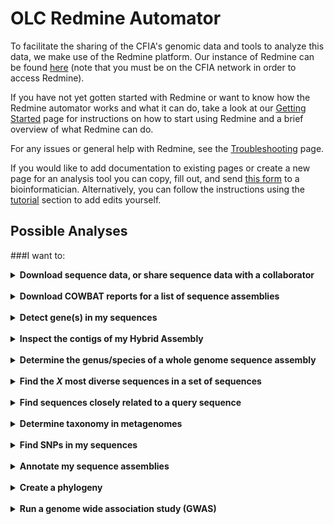 # OLC Redmine Automator

To facilitate the sharing of the CFIA's genomic data and tools to analyze this data, we make use of the Redmine
platform. Our instance of Redmine can be found [here](https://redmine.biodiversity.agr.gc.ca) (note that you must be on
the CFIA network in order to access Redmine).

If you have not yet gotten started with Redmine or want to know how the Redmine automator works and what it can do,
take a look at our [Getting Started](getting_started.md) page for instructions on how to start using Redmine and a
brief overview of what Redmine can do.

For any issues or general help with Redmine, see the [Troubleshooting](troubleshooting.md) page.

If you would like to add documentation to existing pages or create a new page for an analysis tool you can copy, fill out, and send [this form](https://136gc-my.sharepoint.com/:w:/g/personal/evelyn_yu_inspection_gc_ca/EYDC9jmTBHxDnTNOdBs5aTEBFeYvdLAg_1oW-UaIvuPauA?e=j7JdoY) to a bioinformatician. Alternatively, you can follow the instructions using the [tutorial](tutorials/adding_documentation.md) section to add edits yourself.


## Possible Analyses
###I want to:
<details>
  <summary><b>Download sequence data, or share sequence data with a collaborator</b></summary> <br>
  To retrieve a zip file of your sequence data (which can also be shared with external collaborators) use automators: <a href="data/external_retrieve.md">External retrieve</a> - exports a list of sequences in a zipped file

</details>
<br>
<details>
  <summary><b>Download COWBAT reports for a list of sequence assemblies</b></summary> <br>
  To retrieve a zip file of the COWBAT assembly pipeline reports for your list of SeqIDs: <br>

<a href="data/report_retrieve.md">Report retrieve</a> - exports a csv file of the legacy_combinedMetadata for your sequences, as well as a zip file containing all reports for those sequences.

</details>
<br>
<details>
  <summary><b>Detect gene(s) in my sequences</b></summary><br>
  Automators that allow you to screen sequence(s) for gene targets: <br>

<ul>
<li><b><a href="analysis/geneseekr.md">GeneSeekr</a></b> - assemblies only</li>
<li><b><a href="analysis/kma.md">KMA</a></b> - assemblies only</li>
<li><b><a href="analysis/cardrgi.md">CARDRGI</a></b> - specific to AMR detection</li>
</ul>

</details>
<br>
<details>
  <summary><b>Inspect the contigs of my Hybrid Assembly</b></summary> <br>
  Automators that allow you to retrieve gfa (graph files) for your hybrid assemblies: 

  <ul>
  <li><b><a href="analysis/gfa_retrieve.md">gfaretrieve</a></b> - hybrid assemblies only (MIN sequences)</li>
  </ul>

</details>
<br>
<details>
  <summary><b>Determine the genus/species of a whole genome sequence assembly</b></summary> <br>
  If you are unsure of the genus/species of your isolate, you can use the automator: 

<ul>
<li><b><a href="analysis/unknown_isolate.md">Unknownisolate</a></b> -  compares WGS assembly to ATCC and RefSeq genomes, and determines rMLST type. Outputs a GROBI report for probably identity.</li>
</ul>

</details>
<br>
<details>
  <summary><b>Find the <i>X</i> most diverse sequences in a set of sequences</b></summary><br>
  If you want to find a number of diverse (e.g. distantly related) sequences from a set of sequences :  

<ul>
	<li><b><a href="analysis/diversitree.md">diversitree</a></b> - will output a list based on user's requested number of sequences.</li>
</ul>

</details>
<br>
<details>
  <summary><b>Find sequences closely related to a query sequence</b></summary><br>
  If you want to find <i>X</i> number of closest strains in a list to a query SeqID:  
  
<ul><li><b><a href="analysis/neartree.md">NearTree</a></b> - calculates the most closely related strains to your query SeqID based on MASH distance</li></ul>

</details>
<br>
<details>
  <summary><b>Determine taxonomy in metagenomes</b></summary><br>
  If you want to detect the different organisms in your metagenomic sequence, you can use the automators:  

<ul>
   <li><b><a href="analysis/metaphlan.md">Metaphlan</a></b> - more specific than Kraken2, but less sensitive.</li>
   <li><b><a href="analysis/kraken2.md">Kraken2/Bracken</a></b> - more sensitive than metaphlan, but likely to give false positives to closely related genera/species. Bracken is more accurate than Kraken2 and Metaphlan4 (according to our publication <b><a href="https://bmcmicrobiol.biomedcentral.com/articles/10.1186/s12866-023-03148-6">Cooper et al, 2023</a></b>).</li>
</ul>

</details>
<br>
<details>
  <summary><b>Find SNPs in my sequences</b></summary><br>
  To detect single nucleotide polymorphisms (SNPs) in your sequences, you can use the automators:  

<ul>
   <li><b><a href="analysis/snvphyl.md">SNVPhyl</a></b></li>
   <li><b><a href="analysis/snippy.md">Snippy</a></b></li>

</details>
<br>
<details>
  <summary><b>Annotate my sequence assemblies</b></summary><br>
  To annotate your sequence assemblies, you can use the automators:  

<ul>
<li><b><a href="analysis/prokka.md">Prokka</a></b> - whole genome annotation to identify features in gDNA (bacterial, archaeal, and viral)</li>
<li><b>Bakta</b> - automator currently under development</li>
</ul>

</details>
<br>
<details>
  <summary><b>Create a phylogeny</b></summary> <br>
  To create a phylogenetic tree from a list of sequences, you can use the automators:  

<ul>
   <li><b><a href="analysis/mashtree.md">MASHtree</a></b> - creates a phylogeny using MASH distances</li>
   <li><b><a href="analysis/bcgtree.md">bcgtree</a></b> - builds a phylogeny using bacterial core genes ("107 essential single-copy core genes")</li>
   <li><b>iqtree</b> - automator currently under development</li>
</ul>

</details>
<br>
<details>
  <summary><b>Run a genome wide association study (GWAS)</b></summary><br>
  You can use the automators:  

<ul>
   <li><b><a href="analysis/roary.md">Roary/Scoary</a></b></li>
   <li><b><a href="analysis/pyseer.md">Pyseer</a></b></li>
</ul>

</details>
<br>
